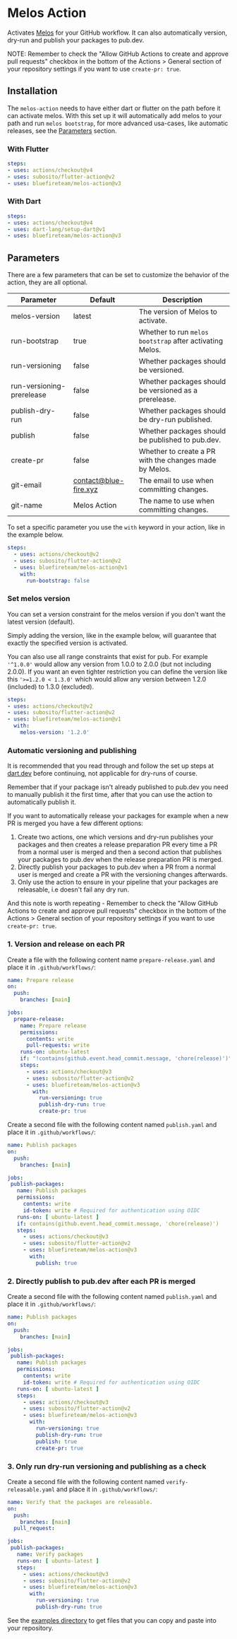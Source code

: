 # Melos Action

Activates [Melos](https://github.com/invertase/melos) for your GitHub workflow.
It can also automatically version, dry-run and publish your packages to pub.dev.

NOTE: Remember to check the "Allow GitHub Actions to create and approve pull
requests" checkbox in the bottom of the Actions > General section of your
repository settings if you want to use `create-pr: true`.


## Installation

The `melos-action` needs to have either dart or flutter on the path before it
can activate melos. With this set up it will automatically add melos to your
path and run `melos bootstrap`, for more advanced usa-cases, like automatic
releases, see the [Parameters](#parameters) section.


### With Flutter

```yaml
steps:
- uses: actions/checkout@v4
- uses: subosito/flutter-action@v2
- uses: bluefireteam/melos-action@v3
```


### With Dart

```yaml
steps:
- uses: actions/checkout@v4
- uses: dart-lang/setup-dart@v1
- uses: bluefireteam/melos-action@v3
```


## Parameters

There are a few parameters that can be set to customize the behavior of the
action, they are all optional.

| Parameter                 | Default               | Description                                              |
|---------------------------|-----------------------|----------------------------------------------------------|
| melos-version             | latest                | The version of Melos to activate.                        |
| run-bootstrap             | true                  | Whether to run `melos bootstrap` after activating Melos. |
| run-versioning            | false                 | Whether packages should be versioned.                    |
| run-versioning-prerelease | false                 | Whether packages should be versioned as a prerelease.    |
| publish-dry-run           | false                 | Whether packages should be dry-run published.            |
| publish                   | false                 | Whether packages should be published to pub.dev.         |
| create-pr                 | false                 | Whether to create a PR with the changes made by Melos.   |
| git-email                 | contact@blue-fire.xyz | The email to use when committing changes.                |
| git-name                  | Melos Action          | The name to use when committing changes.                 |

To set a specific parameter you use the `with` keyword in your action, like in
the example below.

```yaml
steps:
  - uses: actions/checkout@v2
  - uses: subosito/flutter-action@v2
  - uses: bluefireteam/melos-action@v1
    with:
      run-bootstrap: false
```


### Set melos version

You can set a version constraint for the melos version if you don't want the
latest version (default).

Simply adding the version, like in the example below, will guarantee that
exactly the specified version is activated.

You can also use all range constraints that exist for pub.
For example `'^1.0.0'` would allow any version from 1.0.0 to 2.0.0 (but not
including 2.0.0). If you want an even tighter restriction you can define the
version like this `'>=1.2.0 < 1.3.0'` which would allow any version between
1.2.0 (included) to 1.3.0 (excluded).

```yaml
steps:
- uses: actions/checkout@v2
- uses: subosito/flutter-action@v2
- uses: bluefireteam/melos-action@v1
  with:
    melos-version: '1.2.0'
```


### Automatic versioning and publishing

It is recommended that you read through and follow the set up steps at
[dart.dev](https://dart.dev/tools/pub/automated-publishing) before continuing,
not applicable for dry-runs of course.

Remember that if your package isn't already published to pub.dev you need to
manually publish it the first time, after that you can use the action to
automatically publish it.

If you want to automatically release your packages for example when a new PR is
merged you have a few different options:

1. Create two actions, one which versions and dry-run publishes your packages
   and then creates a release preparation PR every time a PR from a normal user
   is merged and then a second action that publishes your packages to pub.dev 
   when the release preparation PR is merged.
2. Directly publish your packages to pub.dev when a PR from a normal user is
   merged and create a PR with the versioning changes afterwards.
3. Only use the action to ensure in your pipeline that your packages are
   releasable, i.e doesn't fail any dry run.

And this note is worth repeating - Remember to check the "Allow GitHub Actions
to create and approve pull requests" checkbox in the bottom of the
Actions > General section of your repository settings if you want to use
`create-pr: true`.


### 1. Version and release on each PR

Create a file with the following content name `prepare-release.yaml` and place
it in `.github/workflows/`:

```yaml
name: Prepare release
on:
  push:
    branches: [main]

jobs:
  prepare-release:
    name: Prepare release
    permissions:
      contents: write
      pull-requests: write
    runs-on: ubuntu-latest
    if: "!contains(github.event.head_commit.message, 'chore(release)')"
    steps:
      - uses: actions/checkout@v3
      - uses: subosito/flutter-action@v2
      - uses: bluefireteam/melos-action@v3
        with:
          run-versioning: true
          publish-dry-run: true
          create-pr: true
```

Create a second file with the following content named `publish.yaml` and place
it in `.github/workflows/`:

```yaml
name: Publish packages
on:
  push:
    branches: [main]

jobs:
 publish-packages:
   name: Publish packages
   permissions:
     contents: write
     id-token: write # Required for authentication using OIDC
   runs-on: [ ubuntu-latest ]
   if: contains(github.event.head_commit.message, 'chore(release)')
   steps:
     - uses: actions/checkout@v3
     - uses: subosito/flutter-action@v2
     - uses: bluefireteam/melos-action@v3
       with:
         publish: true
```


### 2. Directly publish to pub.dev after each PR is merged

Create a second file with the following content named `publish.yaml` and place
it in `.github/workflows/`:

```yaml
name: Publish packages
on:
  push:
    branches: [main]

jobs:
 publish-packages:
   name: Publish packages
   permissions:
     contents: write
     id-token: write # Required for authentication using OIDC
   runs-on: [ ubuntu-latest ]
   steps:
     - uses: actions/checkout@v3
     - uses: subosito/flutter-action@v2
     - uses: bluefireteam/melos-action@v3
       with:
         run-versioning: true
         publish-dry-run: true
         publish: true
         create-pr: true
```


### 3. Only run dry-run versioning and publishing as a check

Create a second file with the following content named `verify-releasable.yaml`
and place it in `.github/workflows/`:

```yaml
name: Verify that the packages are releasable.
on:
  push:
    branches: [main]
  pull_request:

jobs:
 publish-packages:
   name: Verify packages
   runs-on: [ ubuntu-latest ]
   steps:
     - uses: actions/checkout@v3
     - uses: subosito/flutter-action@v2
     - uses: bluefireteam/melos-action@v3
       with:
         run-versioning: true
         publish-dry-run: true
```

See the [examples directory](./examples) to get files that you can copy and
paste into your repository.
